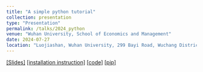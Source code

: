 ```yaml
---
title: "A simple python tutorial"
collection: presentation
type: "Presentation"
permalink: /talks/2024_python
venue: "Wuhan University, School of Economics and Management"
date: 2024-07-27
location: "Luojiashan, Wuhan University, 299 Bayi Road, Wuchang District, Wuhan, Hubei, P.R. China"
---
```


<a href="/files/python.pdf">[Slides]</a> <a href="/files/installation.pdf">[installation instruction]</a> <a href="/files/python_tutorial.zip">[code]</a> <a href="/files/pip-24.1.2.zip">[pip]</a> 
